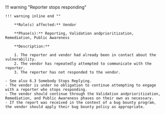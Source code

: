 <a name="10"></a>
!!! warning "Reporter stops responding"

    !!! warning inline end ""

        **Role(s) affected:** Vendor

        **Phase(s):** Reporting, Validation andprioritization, Remediation, Public Awareness

        **Description:**

        1. The reporter and vendor had already been in contact about the vulnerability.
        2. The vendor has repeatedly attempted to communicate with the reporter.
        3. The reporter has not responded to the vendor.

    - See also 6.3 Somebody Stops Replying.
    - The vendor is under no obligation to continue attempting to engage with a reporter who stops responding.
    - The vendor should continue through the Validation andprioritization, Remediation, and Public Awareness phases on their own as necessary.
    - If the report was received in the context of a bug bounty program, the vendor should apply their bug bounty policy as appropriate.

